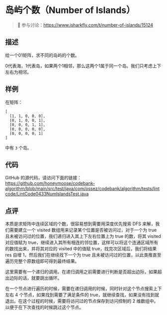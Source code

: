 # 岛屿个数（Number of Islands）

> 🔔 参与讨论：https://www.isharkfly.com/t/number-of-islands/15124

## 描述

给一个01矩阵，求不同的岛屿的个数。

0代表海，1代表岛，如果两个1相邻，那么这两个1属于同一个岛。我们只考虑上下左右为相邻。

## 样例

在矩阵：

```
[
  [1, 1, 0, 0, 0],
  [0, 1, 0, 0, 1],
  [0, 0, 0, 1, 1],
  [0, 0, 0, 0, 0],
  [0, 0, 0, 0, 1]
]
```

中有 `3` 个岛。

## 代码

GitHub 的源代码，请访问下面的链接：
https://github.com/honeymoose/codebank-algorithm/blob/main/src/test/java/com/ossez/codebank/algorithm/tests/lintcode/LintCode0433NumIslandsTest.java

## 点评

本质是求矩阵中连续区域的个数，很容易想到需要用深度优先搜索 DFS 来解，我们需要建立一个 visited 数组用来记录某个位置是否被访问过，对于一个为
true 且未被访问过的位置，我们递归进入其上下左右位置上为 true 的数，将其 visited 对应值赋为
true，继续进入其所有相连的邻位置，这样可以将这个连通区域所有的数找出来，并将其对应的 visited 中的值赋 true，找完次区域后，我们将结果
res 自增 1，然后我们在继续找下一个为 true 且未被访问过的位置，以此类推直至遍历完整个原数组即可得到最终结果。

这里需要有一个递归的调用。在递归调用之前需要进行判断是否超出边际，如果超出边际的话，就要跳出循环。

在一个节点进行遍历的时候，需要在递归调用的时候，同时针对这个节点搜索上下左右 4 个节点，如果找到需要了满足条件的
true，就继续查找，如果没有找到就退出。在这个过程的时候，需要将访问过的节点保存到访问控制的 2 维数组中。以便于在下次查找的时候跳过这个节点。